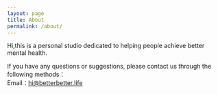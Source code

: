 ```yaml
---
layout: page
title: About
permalink: /about/
---
```

Hi,this is a personal studio dedicated to helping people achieve better mental health.  

If you have any questions or suggestions, please contact us through the following methods：  
Email：hi@betterbetter.life
